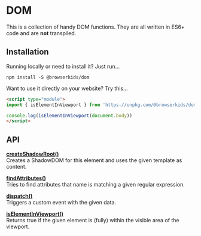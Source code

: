 # DOM

This is a collection of handy DOM functions. They are all written in ES6+ code and are **not** transpiled. 

## Installation

Running locally or need to install it? Just run…

`npm install -S @browserkids/dom`

Want to use it directly on your website? Try this…

```html
<script type="module">
import { isElementInViewport } from 'https://unpkg.com/@browserkids/dom/index.js';

console.log(isElementInViewport(document.body))
</script>
```

## API

**[createShadowRoot()]**  
Creates a ShadowDOM for this element and uses the given template as content.

**[findAttributes()]**  
Tries to find attributes that name is matching a given regular expression.

**[dispatch()]**  
Triggers a custom event with the given data.

**[isElementInViewport()]**  
Returns true if the given element is (fully) within the visible area of the viewport.


[createShadowRoot()]: ./index.js#L9
[findAttributes()]: ./index.js#L28
[dispatch()]: ./index.js#L58
[isElementInViewport()]: ./index.js#L80